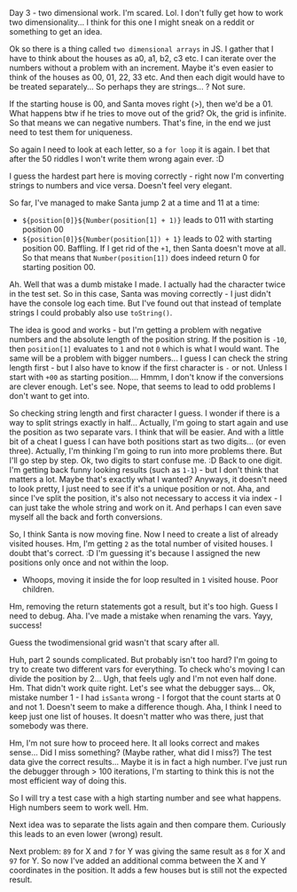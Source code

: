 Day 3 - two dimensional work. I'm scared. Lol.
I don't fully get how to work two dimensionality...
I think for this one I might sneak on a reddit or something to get an idea.

Ok so there is a thing called `two dimensional arrays` in JS.
I gather that I have to think about the houses as a0, a1, b2, c3 etc.
I can iterate over the numbers without a problem with an increment.
Maybe it's even easier to think of the houses as 00, 01, 22, 33 etc.
And then each digit would have to be treated separately... So perhaps they are strings... ?
Not sure.

If the starting house is 00, and Santa moves right (>), then we'd be a 01.
What happens btw if he tries to move out of the grid?
Ok, the grid is infinite. So that means we can negative numbers. That's fine,
in the end we just need to test them for uniqueness.

So again I need to look at each letter, so a `for loop` it is again.
I bet that after the 50 riddles I won't write them wrong again ever. :D

I guess the hardest part here is moving correctly - right now I'm converting strings to numbers and vice versa. Doesn't feel very elegant.

So far, I've managed to make Santa jump 2 at a time and 11 at a time:
- `${position[0]}${Number(position[1] + 1)}` leads to 011 with starting position 00
- `${position[0]}${Number(position[1]) + 1}` leads to 02 with starting position 00.
Baffling. If I get rid of the `+1`, then Santa doesn't move at all.
So that means that `Number(position[1])` does indeed return 0 for starting position 00.

Ah. Well that was a dumb mistake I made. I actually had the character twice in the test set.
So in this case, Santa was moving correctly - I just didn't have the console log each time.
But I've found out that instead of template strings I could probably also use `toString()`.

The idea is good and works - but I'm getting a problem with negative numbers and the absolute length of the position string. If the position is `-10`, then `position[1]` evaluates to `1` and not `0` which is what I would want.
The same will be a problem with bigger numbers...
I guess I can check the string length first - but I also have to know if the first character is `-` or not. Unless I start with `+00` as starting position.... Hmmm, I don't know if the conversions are clever enough. Let's see.
Nope, that seems to lead to odd problems I don't want to get into.

So checking string length and first character I guess.
I wonder if there is a way to split strings exactly in half...
Actually, I'm going to start again and use the position as two separate vars.
I think that will be easier.
And with a little bit of a cheat I guess I can have both positions start as two digits... (or even three). Actually, I'm thinking I'm going to run into more problems there. But I'll go step by step.
Ok, two digits to start confuse me. :D Back to one digit.
I'm getting back funny looking results (such as `1-1`) - but I don't think that matters a lot.
Maybe that's exactly what I wanted? Anyways, it doesn't need to look pretty, I just need to see if it's a unique position or not.
Aha, and since I've split the position, it's also not necessary to access it via index - I can just take the whole string and work on it. And perhaps I can even save myself all the back and forth conversions.

So, I think Santa is now moving fine. Now I need to create a list of already visited houses.
Hm, I'm getting `2` as the total number of visited houses. I doubt that's correct. :D
I'm guessing it's because I assigned the new positions only once and not within the loop.
- Whoops, moving it inside the for loop resulted in `1` visited house. Poor children.

Hm, removing the return statements got a result, but it's too high. Guess I need to debug.
Aha. I've made a mistake when renaming the vars.
Yayy, success!

Guess the twodimensional grid wasn't that scary after all.

Huh, part 2 sounds complicated. But probably isn't too hard?
I'm going to try to create two different vars for everything.
To check who's moving I can divide the position by 2...
Ugh, that feels ugly and I'm not even half done.
Hm. That didn't work quite right. Let's see what the debugger says...
Ok, mistake number 1 - I had `isSanta` wrong - I forgot that the count starts at 0 and not 1.
Doesn't seem to make a difference though.
Aha, I think I need to keep just one list of houses. It doesn't matter who was there, just that somebody was there.

Hm, I'm not sure how to proceed here. It all looks correct and makes sense... Did I miss something?
(Maybe rather, what did I miss?) The test data give the correct results...
Maybe it is in fact a high number. I've just run the debugger through > 100 iterations, I'm starting to think this is not the most efficient way of doing this.

So I will try a test case with a high starting number and see what happens.
High numbers seem to work well. Hm.

Next idea was to separate the lists again and then compare them. Curiously this leads to an even lower (wrong) result.

Next problem: `89` for X and `7` for Y was giving the same result as `8` for X and `97` for Y.
So now I've added an additional comma between the X and Y coordinates in the position.
It adds a few houses but is still not the expected result.
